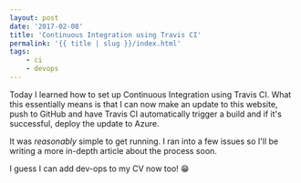 ```yaml
---
layout: post
date: '2017-02-08'
title: 'Continuous Integration using Travis CI'
permalink: '{{ title | slug }}/index.html'
tags:
    - ci
    - devops
---
```


Today I learned how to set up Continuous Integration using Travis CI. What this essentially means is that I can now make an update to this website, push to GitHub and have Travis CI automatically trigger a build and if it's successful, deploy the update to Azure.

It was _reasonably_ simple to get running. I ran into a few issues so I'll be writing a more in-depth article about the process soon.

I guess I can add dev-ops to my CV now too! 😁
